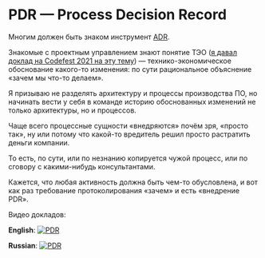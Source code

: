 # PDR — Process Decision Record

Многим должен быть знаком инструмент [ADR](https://engineering.atspotify.com/2020/04/14/when-should-i-write-an-architecture-decision-record/).

Знакомые с проектным управлением знают понятие ТЭО ([я давал доклад на Codefest 2021 на эту тему](https://www.youtube.com/watch?v=FHu6lyngi1g&list=PLFtS8Ah0wZvWS37oveJ0-D5K6V7GWUpqY)) — технико-экономическое обоснование какого-то изменения: по сути рациональное объяснение «зачем мы что-то делаем».

Я призываю не разделять архитектуру и процессы производства ПО, но начинать вести у себя в команде историю обоснованных изменений не только архитектуры, но и процессов.

Чаще всего процессные сущности «внедряются» почём зря, «просто так», ну или потому что какой-то вредитель решил просто растратить деньги компании.

То есть, по сути, или по незнанию копируется чужой процесс, или по сговору с какими-нибудь консультантами.

Кажется, что любая активность должна быть чем-то обусловлена, и вот как раз требование протоколирования «зачем» и есть «внедрение PDR».

Видео докладов: 

**English**: 
[![PDR](https://img.youtube.com/vi/oxHzIdpLjmc/0.jpg)](https://www.youtube.com/watch?v=oxHzIdpLjmc)

**Russian**:
[![PDR](https://img.youtube.com/vi/1gKdzgjRirk/0.jpg)](https://www.youtube.com/watch?v=1gKdzgjRirk)

